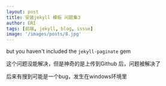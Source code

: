 ```yaml
---
layout: post
title: 安装jekyll 模板 问题集3
author: ERI
tags: [前端, jekyll, blog, issue]
image: '/images/posts/8.jpg'
---
```


but you haven't included the `jekyll-paginate` gem

这个问题没能解决，但是神奇的是上传到Github 后，问题被解决了

后来有搜到可能是一个bug，发生在windows环境里